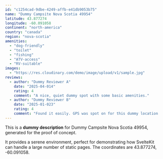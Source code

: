 ```yaml
---
id: "c1254cad-9dbe-4249-affb-e41db9053b75"
name: "Dummy Campsite Nova Scotia 49954"
latitude: 43.877274
longitude: -60.091058
continent: "north-america"
country: "canada"
region: "nova-scotia"
amenities:
  - "dog-friendly"
  - "toilet"
  - "fishing"
  - "ATV-access"
  - "RV-suitable"
images:
  - "https://res.cloudinary.com/demo/image/upload/v1/sample.jpg"
reviews:
  - author: "Dummy Reviewer A"
    date: "2025-04-014"
    rating: 4
    comment: "A nice, quiet dummy spot with some basic amenities."
  - author: "Dummy Reviewer B"
    date: "2025-01-023"
    rating: 4
    comment: "Found it easily. GPS was spot on for this dummy location."
---
```


This is a **dummy description** for Dummy Campsite Nova Scotia 49954, generated for the proof of concept.

It provides a serene environment, perfect for demonstrating how SvelteKit can handle a large number of static pages. The coordinates are 43.877274, -60.091058.
